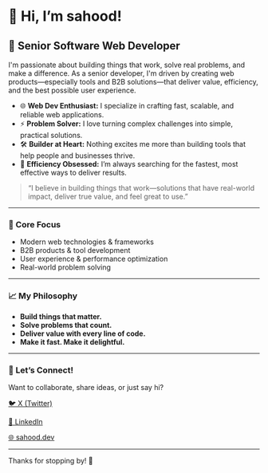 # 👋 Hi, I’m sahood!

## 🚀 Senior Software Web Developer

I'm passionate about building things that work, solve real problems, and make a difference. As a senior developer, I'm driven by creating web products—especially tools and B2B solutions—that deliver value, efficiency, and the best possible user experience.

- 🌐 **Web Dev Enthusiast:** I specialize in crafting fast, scalable, and reliable web applications.
- ⚡ **Problem Solver:** I love turning complex challenges into simple, practical solutions.
- 🛠️ **Builder at Heart:** Nothing excites me more than building tools that help people and businesses thrive.
- 🚀 **Efficiency Obsessed:** I’m always searching for the fastest, most effective ways to deliver results.

> “I believe in building things that work—solutions that have real-world impact, deliver true value, and feel great to use.”

---

### 🧰 Core Focus

- Modern web technologies & frameworks
- B2B products & tool development
- User experience & performance optimization
- Real-world problem solving

---

### 📈 My Philosophy

- **Build things that matter.**
- **Solve problems that count.**
- **Deliver value with every line of code.**
- **Make it fast. Make it delightful.**

---

### 🌱 Let’s Connect!

Want to collaborate, share ideas, or just say hi?  

[🐦 X (Twitter)](https://x.com/SahoodCv)  

[💼 LinkedIn](https://www.linkedin.com/in/sahoodcv/)  
  
[🌐 sahood.dev](https://sahood.dev)


---

Thanks for stopping by! 🚀
